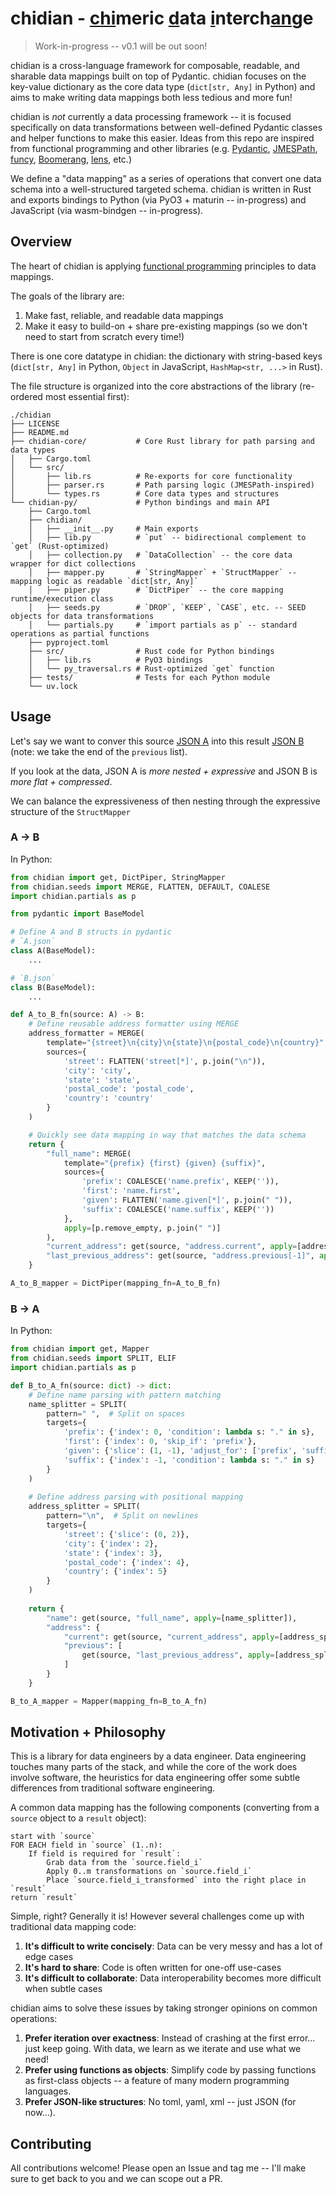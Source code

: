 # chidian - <ins alt="chi">chi</ins>meric <ins alt="d̲">d</ins>ata <ins alt="i̲">i</ins>nterch<ins alt="a̲n̲">an</ins>ge

> Work-in-progress -- v0.1 will be out soon!

chidian is a cross-language framework for composable, readable, and sharable data mappings built on top of Pydantic. chidian focuses on the key-value dictionary as the core data type (`dict[str, Any]` in Python) and aims to make writing data mappings both less tedious and more fun!

chidian is _not_ currently a data processing framework -- it is focused specifically on data transformations between well-defined Pydantic classes and helper functions to make this easier. Ideas from this repo are inspired from functional programming and other libraries (e.g. [Pydantic](https://github.com/pydantic/pydantic), [JMESPath](https://github.com/jmespath), [funcy](https://github.com/Suor/funcy), [Boomerang](https://github.com/boomerang-lang/boomerang/tree/master), [lens](https://hackage.haskell.org/package/lens), etc.)

We define a "data mapping" as a series of operations that convert one data schema into a well-structured targeted schema. chidian is written in Rust and exports bindings to Python (via PyO3 + maturin -- in-progress) and JavaScript (via wasm-bindgen -- in-progress).

## Overview

The heart of chidian is applying [functional programming](https://en.wikipedia.org/wiki/Functional_programming) principles to data mappings.

The goals of the library are:
1. Make fast, reliable, and readable data mappings
2. Make it easy to build-on + share pre-existing mappings (so we don't need to start from scratch every time!)

There is one core datatype in chidian: the dictionary with string-based keys (`dict[str, Any]` in Python, `Object` in JavaScript, `HashMap<str, ...>` in Rust).

The file structure is organized into the core abstractions of the library (re-ordered most essential first):
```
./chidian
├── LICENSE
├── README.md
├── chidian-core/           # Core Rust library for path parsing and data types
│   ├── Cargo.toml
│   └── src/
│       ├── lib.rs          # Re-exports for core functionality 
│       ├── parser.rs       # Path parsing logic (JMESPath-inspired)
│       └── types.rs        # Core data types and structures
└── chidian-py/             # Python bindings and main API
    ├── Cargo.toml
    ├── chidian/
    │   ├── __init__.py     # Main exports
    │   ├── lib.py          # `put` -- bidirectional complement to `get` (Rust-optimized)
    │   ├── collection.py   # `DataCollection` -- the core data wrapper for dict collections
    │   ├── mapper.py       # `StringMapper` + `StructMapper` -- mapping logic as readable `dict[str, Any]`
    │   ├── piper.py        # `DictPiper` -- the core mapping runtime/execution class
    │   ├── seeds.py        # `DROP`, `KEEP`, `CASE`, etc. -- SEED objects for data transformations
    │   └── partials.py     # `import partials as p` -- standard operations as partial functions
    ├── pyproject.toml
    ├── src/                # Rust code for Python bindings
    │   ├── lib.rs          # PyO3 bindings
    │   └── py_traversal.rs # Rust-optimized `get` function
    ├── tests/              # Tests for each Python module
    └── uv.lock
```

## Usage

Let's say we want to conver this source [JSON A](./chidian-py/tests/A.json) into this result [JSON B](./chidian-py/tests/B.json) (note: we take the end of the `previous` list).

If you look at the data, JSON A is _more nested + expressive_ and JSON B is _more flat + compressed_. 

We can balance the expressiveness of then nesting through the expressive structure of the `StructMapper`

### A -> B

In Python:
```python
from chidian import get, DictPiper, StringMapper
from chidian.seeds import MERGE, FLATTEN, DEFAULT, COALESE
import chidian.partials as p

from pydantic import BaseModel

# Define A and B structs in pydantic
# `A.json`
class A(BaseModel):
    ...

# `B.json`
class B(BaseModel):
    ...

def A_to_B_fn(source: A) -> B:
    # Define reusable address formatter using MERGE
    address_formatter = MERGE(
        template="{street}\n{city}\n{state}\n{postal_code}\n{country}",
        sources={
            'street': FLATTEN('street[*]', p.join("\n")),
            'city': 'city',
            'state': 'state', 
            'postal_code': 'postal_code',
            'country': 'country'
        }
    )

    # Quickly see data mapping in way that matches the data schema
    return {
        "full_name": MERGE(
            template="{prefix} {first} {given} {suffix}",
            sources={
                'prefix': COALESCE('name.prefix', KEEP('')),
                'first': 'name.first',
                'given': FLATTEN('name.given[*]', p.join(" ")),
                'suffix': COALESCE('name.suffix', KEEP(''))
            },
            apply=[p.remove_empty, p.join(" ")]
        ),
        "current_address": get(source, "address.current", apply=[address_formatter]),
        "last_previous_address": get(source, "address.previous[-1]", apply=[address_formatter])
    }

A_to_B_mapper = DictPiper(mapping_fn=A_to_B_fn)
```

### B -> A

In Python:
```python
from chidian import get, Mapper
from chidian.seeds import SPLIT, ELIF
import chidian.partials as p

def B_to_A_fn(source: dict) -> dict:
    # Define name parsing with pattern matching
    name_splitter = SPLIT(
        pattern=" ",  # Split on spaces
        targets={
            'prefix': {'index': 0, 'condition': lambda s: "." in s},
            'first': {'index': 0, 'skip_if': 'prefix'},
            'given': {'slice': (1, -1), 'adjust_for': ['prefix', 'suffix']},
            'suffix': {'index': -1, 'condition': lambda s: "." in s}
        }
    )
    
    # Define address parsing with positional mapping
    address_splitter = SPLIT(
        pattern="\n",  # Split on newlines
        targets={
            'street': {'slice': (0, 2)},
            'city': {'index': 2},
            'state': {'index': 3},
            'postal_code': {'index': 4},
            'country': {'index': 5}
        }
    )
    
    return {
        "name": get(source, "full_name", apply=[name_splitter]),
        "address": {
            "current": get(source, "current_address", apply=[address_splitter]),
            "previous": [
                get(source, "last_previous_address", apply=[address_splitter])
            ]
        }
    }

B_to_A_mapper = Mapper(mapping_fn=B_to_A_fn)
```

## Motivation + Philosophy

This is a library for data engineers by a data engineer. Data engineering touches many parts of the stack, and while the core of the work does involve software, the heuristics for data engineering offer some subtle differences from traditional software engineering.

A common data mapping has the following components (converting from a `source` object to a `result` object):
```
start with `source`
FOR EACH field in `source` (1..n):
    If field is required for `result`:
        Grab data from the `source.field_i`
        Apply 0..m transformations on `source.field_i`
        Place `source.field_i_transformed` into the right place in `result`
return `result`
```

Simple, right? Generally it is! However several challenges come up with traditional data mapping code:
1. **It's difficult to write concisely**: Data can be very messy and has a lot of edge cases
2. **It's hard to share**: Code is often written for one-off use-cases
3. **It's difficult to collaborate**: Data interoperability becomes more difficult when subtle cases 

chidian aims to solve these issues by taking stronger opinions on common operations:
1. **Prefer iteration over exactness**: Instead of crashing at the first error... just keep going. With data, we learn as we iterate and use what we need!
2. **Prefer using functions as objects**: Simplify code by passing functions as first-class objects -- a feature of many modern programming languages.
3. **Prefer JSON-like structures**: No toml, yaml, xml -- just JSON (for now...).

## Contributing

All contributions welcome! Please open an Issue and tag me -- I'll make sure to get back to you and we can scope out a PR.
